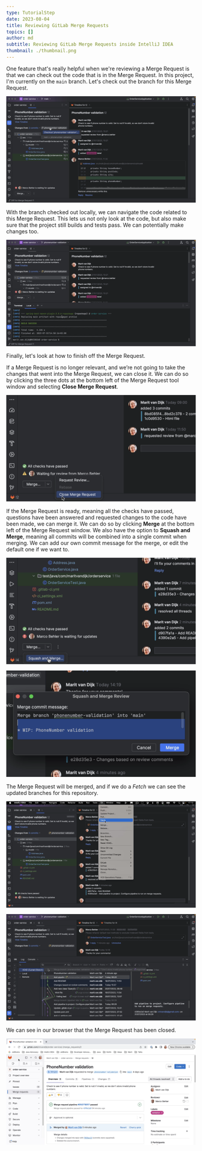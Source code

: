 ```yaml
---
type: TutorialStep
date: 2023-08-04
title: Reviewing GitLab Merge Requests
topics: []
author: md
subtitle: Reviewing GitLab Merge Requests inside IntelliJ IDEA
thumbnail: ./thumbnail.png
---
```


One feature that's really helpful when we're reviewing a Merge Request is that we can check out the code that is in the Merge Request. In this project, I'm currently on the `main` branch. Let's check out the branch for this Merge Request.

![Check out branch locally](checkout.png)

With the branch checked out locally, we can navigate the code related to this Merge Request. This lets us not only look at the code, but also make sure that the project still builds and tests pass. We can potentially make changes too.

![Build success](build.png)

Finally, let's look at how to finish off the Merge Request.

If a Merge Request is no longer relevant, and we’re not going to take the changes that went into the Merge Request, we can close it. We can do so by clicking the three dots at the bottom left of the Merge Request tool window and selecting **Close Merge Request**.

![Close](close.png)

If the Merge Request is ready, meaning all the checks have passed, questions have been answered and requested changes to the code have been made, we can merge it. We can do so by clicking **Merge** at the bottom left of the Merge Request window. We also have the option to **Squash and Merge**, meaning all commits will be combined into a single commit when merging. We can add our own commit message for the merge, or edit the default one if we want to.

![Merge](merge.png)

![Edit commit message](commit-message.png)

The Merge Request will be merged, and if we do a _Fetch_ we can see the updated branches for this repository.

![Fetch](fetch.png)

![Updated branches](updated-branches.png)

We can see in our browser that the Merge Request has been closed.

![Merged](merged.png)
